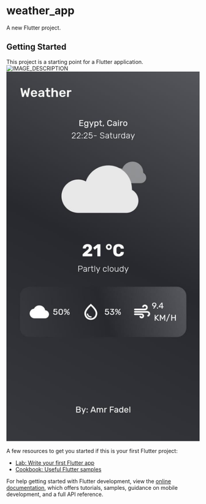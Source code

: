 # weather_app

A new Flutter project.

## Getting Started

This project is a starting point for a Flutter application.
![IMAGE_DESCRIPTION](https://github.com/amr882/weather/blob/main/screenshots/weather%202.png?raw=true)
![IMAGE_DESCRIPTION](screenshots/21f82871-6769-4562-95d6-e575673aab61.jpg)


A few resources to get you started if this is your first Flutter project:

- [Lab: Write your first Flutter app](https://docs.flutter.dev/get-started/codelab)
- [Cookbook: Useful Flutter samples](https://docs.flutter.dev/cookbook)

For help getting started with Flutter development, view the
[online documentation](https://docs.flutter.dev/), which offers tutorials,
samples, guidance on mobile development, and a full API reference.
